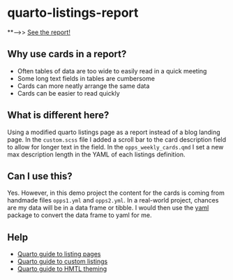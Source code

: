 # quarto-listings-report

**-->> [See the report!](https://jeremydata.quarto.pub/lovelace-weekly-ops-report/)

## Why use cards in a report?

- Often tables of data are too wide to easily read in a quick meeting
- Some long text fields in tables are cumbersome
- Cards can more neatly arrange the same data
- Cards can be easier to read quickly

## What is different here?

Using a modified quarto listings page as a report instead of a blog landing page. In the `custom.scss` file I added a scroll bar to the card description field to allow for longer text in the field. In the `opps_weekly_cards.qmd` I set a new max description length in the YAML of each listings definition.

## Can I use this?
Yes. However, in this demo project the content for the cards is coming from handmade files `opps1.yml` and `opps2.yml`. In a real-world project, chances are my data will be in a data frame or tibble. I would then use the [yaml](https://github.com/vubiostat/r-yaml) package to convert the data frame to yaml for me.

## Help

- [Quarto guide to listing pages](https://quarto.org/docs/websites/website-listings.html)
- [Quarto guide to custom listings](https://quarto.org/docs/websites/website-listings-custom.html)
- [Quarto guide to HMTL theming](https://quarto.org/docs/output-formats/html-themes.html)
